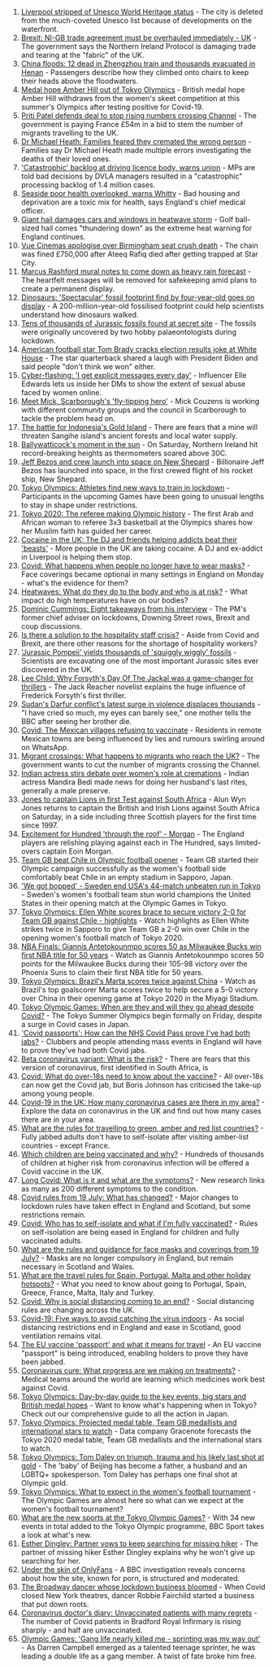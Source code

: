 1. [Liverpool stripped of Unesco World Heritage status](https://www.bbc.co.uk/news/uk-england-merseyside-57879475) - The city is deleted from the much-coveted Unesco list because of developments on the waterfront.
2. [Brexit: NI-GB trade agreement must be overhauled immediately - UK](https://www.bbc.co.uk/news/uk-politics-57911148) - The government says the Northern Ireland Protocol is damaging trade and tearing at the "fabric" of the UK.
3. [China floods: 12 dead in Zhengzhou train and thousands evacuated in Henan](https://www.bbc.co.uk/news/world-asia-china-57861067) - Passengers describe how they climbed onto chairs to keep their heads above the floodwaters.
4. [Medal hope Amber Hill out of Tokyo Olympics](https://www.bbc.co.uk/sport/olympics/57917553) - British medal hope Amber Hill withdraws from the women's skeet competition at this summer's Olympics after testing positive for Covid-19.
5. [Priti Patel defends deal to stop rising numbers crossing Channel](https://www.bbc.co.uk/news/uk-57916659) - The government is paying France £54m in a bid to stem the number of migrants travelling to the UK.
6. [Dr Michael Heath: Families feared they cremated the wrong person](https://www.bbc.co.uk/news/uk-england-57888136) - Families say Dr Michael Heath made multiple errors investigating the deaths of their loved ones.
7. ['Catastrophic' backlog at driving licence body, warns union](https://www.bbc.co.uk/news/business-57916619) - MPs are told bad decisions by DVLA managers resulted in a "catastrophic" processing backlog of 1.4 million cases.
8. [Seaside poor health overlooked, warns Whitty](https://www.bbc.co.uk/news/uk-57908387) - Bad housing and deprivation are a toxic mix for health, says England's chief medical officer.
9. [Giant hail damages cars and windows in heatwave storm](https://www.bbc.co.uk/news/uk-england-leicestershire-57909700) - Golf ball-sized hail comes "thundering down" as the extreme heat warning for England continues.
10. [Vue Cinemas apologise over Birmingham seat crush death](https://www.bbc.co.uk/news/uk-england-birmingham-57917470) - The chain was fined £750,000 after Ateeq Rafiq died after getting trapped at Star City.
11. [Marcus Rashford mural notes to come down as heavy rain forecast](https://www.bbc.co.uk/news/uk-england-manchester-57914160) - The heartfelt messages will be removed for safekeeping amid plans to create a permanent display.
12. [Dinosaurs: 'Spectacular' fossil footprint find by four-year-old goes on display](https://www.bbc.co.uk/news/uk-wales-57910510) - A 200-million-year-old fossilised footprint could help scientists understand how dinosaurs walked.
13. [Tens of thousands of Jurassic fossils found at secret site](https://www.bbc.co.uk/news/science-environment-57903725) - The fossils were originally uncovered by two hobby palaeontologists during lockdown.
14. [American football star Tom Brady cracks election results joke at White House](https://www.bbc.co.uk/news/world-us-canada-57910869) - The star quarterback shared a laugh with President Biden and said people "don't think we won" either.
15. [Cyber-flashing: 'I get explicit messages every day'](https://www.bbc.co.uk/news/uk-57902816) - Influencer Elle Edwards lets us inside her DMs to show the extent of sexual abuse faced by women online.
16. [Meet Mick, Scarborough's 'fly-tipping hero'](https://www.bbc.co.uk/news/uk-57903724) - Mick Couzens is working with different community groups and the council in Scarborough to tackle the problem head on.
17. [The battle for Indonesia's Gold Island](https://www.bbc.co.uk/news/world-asia-57902815) - There are fears that a mine will threaten Sangihe island's ancient forests and local water supply.
18. [Ballywatticock's moment in the sun](https://www.bbc.co.uk/news/uk-northern-ireland-politics-57909358) - On Saturday, Northern Ireland hit record-breaking heights as thermometers soared above 30C.
19. [Jeff Bezos and crew launch into space on New Shepard](https://www.bbc.co.uk/news/world-57900620) - Billionaire Jeff Bezos has launched into space, in the first crewed flight of his rocket ship, New Shepard.
20. [Tokyo Olympics: Athletes find new ways to train in lockdown](https://www.bbc.co.uk/news/world-asia-57887074) - Participants in the upcoming Games have been going to unusual lengths to stay in shape under restrictions.
21. [Tokyo 2020: The referee making Olympic history](https://www.bbc.co.uk/sport/africa/57899407) - The first Arab and African woman to referee 3x3 basketball at the Olympics shares how her Muslim faith has guided her career.
22. [Cocaine in the UK: The DJ and friends helping addicts beat their 'beasts'](https://www.bbc.co.uk/news/uk-57733774) - More people in the UK are taking cocaine. A DJ and ex-addict in Liverpool is helping them stop.
23. [Covid: What happens when people no longer have to wear masks?](https://www.bbc.co.uk/news/health-57861677) - Face coverings became optional in many settings in England on Monday - what's the evidence for them?
24. [Heatwaves: What do they do to the body and who is at risk?](https://www.bbc.co.uk/news/health-49112807) - What impact do high temperatures have on our bodies?
25. [Dominic Cummings: Eight takeaways from his interview](https://www.bbc.co.uk/news/uk-politics-57882892) - The PM's former chief adviser on lockdowns, Downing Street rows, Brexit and coup discussions.
26. [Is there a solution to the hospitality staff crisis?](https://www.bbc.co.uk/news/business-57817775) - Aside from Covid and Brexit, are there other reasons for the shortage of hospitality workers?
27. ['Jurassic Pompeii' yields thousands of 'squiggly wiggly' fossils](https://www.bbc.co.uk/news/science-environment-57853537) - Scientists are excavating one of the most important Jurassic sites ever discovered in the UK.
28. [Lee Child: Why Forsyth's Day Of The Jackal was a game-changer for thrillers](https://www.bbc.co.uk/news/entertainment-arts-57856646) - The Jack Reacher novelist explains the huge influence of Frederick Forsyth's first thriller.
29. [Sudan's Darfur conflict's latest surge in violence displaces thousands](https://www.bbc.co.uk/news/world-africa-57899843) - "I have cried so much, my eyes can barely see," one mother tells the BBC after seeing her brother die.
30. [Covid: The Mexican villages refusing to vaccinate](https://www.bbc.co.uk/news/world-latin-america-57893466) - Residents in remote Mexican towns are being influenced by lies and rumours swirling around on WhatsApp.
31. [Migrant crossings: What happens to migrants who reach the UK?](https://www.bbc.co.uk/news/explainers-53734793) - The government wants to cut the number of migrants crossing the Channel.
32. [Indian actress stirs debate over women's role at cremations](https://www.bbc.co.uk/news/world-asia-india-57894855) - Indian actress Mandira Bedi made news for doing her husband's last rites, generally a male preserve.
33. [Jones to captain Lions in first Test against South Africa](https://www.bbc.co.uk/sport/rugby-union/57914574) - Alun Wyn Jones returns to captain the British and Irish Lions against South Africa on Saturday, in a side including three Scottish players for the first time since 1997.
34. [Excitement for Hundred 'through the roof' - Morgan](https://www.bbc.co.uk/sport/cricket/57910880) - The England players are relishing playing against each in The Hundred, says limited-overs captain Eoin Morgan.
35. [Team GB beat Chile in Olympic football opener](https://www.bbc.co.uk/sport/football/57905236) - Team GB started their Olympic campaign successfully as the women's football side comfortably beat Chile in an empty stadium in Sapporo, Japan.
36. ['We got bopped' - Sweden end USA's 44-match unbeaten run in Tokyo](https://www.bbc.co.uk/sport/olympics/57912250) - Sweden's women's football team stun world champions the United States in their opening match at the Olympic Games in Tokyo.
37. [Tokyo Olympics: Ellen White scores brace to secure victory 2-0 for Team GB against Chile - highlights](https://www.bbc.co.uk/sport/av/olympics/57913420) - Watch highlights as Ellen White strikes twice in Sapporo to give Team GB a 2-0 win over Chile in the opening women's football match of Tokyo 2020.
38. [NBA Finals: Giannis Antetokounmpo scores 50 as Milwaukee Bucks win first NBA title for 50 years](https://www.bbc.co.uk/sport/av/basketball/57914472) - Watch as Giannis Antetokounmpo scores 50 points for the Milwaukee Bucks during their 105-98 victory over the Phoenix Suns to claim their first NBA title for 50 years.
39. [Tokyo Olympics: Brazil's Marta scores twice against China](https://www.bbc.co.uk/sport/av/olympics/57913423) - Watch as Brazil's top goalscorer Marta scores twice to help secure a 5-0 victory over China in their opening game at Tokyo 2020 in the Miyagi Stadium.
40. [Tokyo Olympic Games: When are they and will they go ahead despite Covid?](https://www.bbc.co.uk/news/world-asia-57240044) - The Tokyo Summer Olympics begin formally on Friday, despite a surge in Covid cases in Japan.
41. ['Covid passports': How can the NHS Covid Pass prove I've had both jabs?](https://www.bbc.co.uk/news/explainers-55718553) - Clubbers and people attending mass events in England will have to prove they've had both Covid jabs.
42. [Beta coronavirus variant: What is the risk?](https://www.bbc.co.uk/news/health-55534727) - There are fears that this version of coronavirus, first identified in South Africa, is
43. [Covid: What do over-18s need to know about the vaccine?](https://www.bbc.co.uk/news/health-57273875) - All over-18s can now get the Covid jab, but Boris Johnson has criticised the take-up among young people.
44. [Covid-19 in the UK: How many coronavirus cases are there in my area?](https://www.bbc.co.uk/news/uk-51768274) - Explore the data on coronavirus in the UK and find out how many cases there are in your area.
45. [What are the rules for travelling to green, amber and red list countries?](https://www.bbc.co.uk/news/explainers-52544307) - Fully jabbed adults don't have to self-isolate after visiting amber-list countries - except France.
46. [Which children are being vaccinated and why?](https://www.bbc.co.uk/news/health-57888429) - Hundreds of thousands of children at higher risk from coronavirus infection will be offered a Covid vaccine in the UK.
47. [Long Covid: What is it and what are the symptoms?](https://www.bbc.co.uk/news/health-57833394) - New research links as many as 200 different symptoms to the condition.
48. [Covid rules from 19 July: What has changed?](https://www.bbc.co.uk/news/explainers-52530518) - Major changes to lockdown rules have taken effect in England and Scotland, but some restrictions remain.
49. [Covid: Who has to self-isolate and what if I'm fully vaccinated?](https://www.bbc.co.uk/news/explainers-54239922) - Rules on self-isolation are being eased in England for children and fully vaccinated adults.
50. [What are the rules and guidance for face masks and coverings from 19 July?](https://www.bbc.co.uk/news/health-51205344) - Masks are no longer compulsory in England, but remain necessary in Scotland and Wales.
51. [What are the travel rules for Spain, Portugal, Malta and other holiday hotspots?](https://www.bbc.co.uk/news/explainers-56997931) - What you need to know about going to Portugal, Spain, Greece, France, Malta, Italy and Turkey.
52. [Covid: Why is social distancing coming to an end?](https://www.bbc.co.uk/news/uk-51506729) - Social distancing rules are changing across the UK.
53. [Covid-19: Five ways to avoid catching the virus indoors](https://www.bbc.co.uk/news/explainers-53917432) - As social distancing restrictions end in England and ease in Scotland, good ventilation remains vital.
54. [The EU vaccine 'passport' and what it means for travel](https://www.bbc.co.uk/news/explainers-57665765) - An EU vaccine "passport" is being introduced, enabling holders to prove they have been jabbed.
55. [Coronavirus cure: What progress are we making on treatments?](https://www.bbc.co.uk/news/health-52354520) - Medical teams around the world are learning which medicines work best against Covid.
56. [Tokyo Olympics: Day-by-day guide to the key events, big stars and British medal hopes](https://www.bbc.co.uk/sport/olympics/57778808) - Want to know what's happening when in Tokyo? Check out our comprehensive guide to all the action in Japan.
57. [Tokyo Olympics: Projected medal table, Team GB medallists and international stars to watch](https://www.bbc.co.uk/sport/olympics/57888185) - Data company Gracenote forecasts the Tokyo 2020 medal table, Team GB medallists and the international stars to watch.
58. [Tokyo Olympics: Tom Daley on triumph, trauma and his likely last shot at gold](https://www.bbc.co.uk/sport/olympics/57817424) - The 'baby' of Beijing has become a father, a husband and an LGBTQ+ spokesperson. Tom Daley has perhaps one final shot at Olympic gold.
59. [Tokyo Olympics: What to expect in the women's football tournament](https://www.bbc.co.uk/sport/olympics/57723213) - The Olympic Games are almost here so what can we expect at the women's football tournament?
60. [What are the new sports at the Tokyo Olympic Games?](https://www.bbc.co.uk/sport/olympics/57240400) - With 34 new events in total added to the Tokyo Olympic programme, BBC Sport takes a look at what's new.
61. [Esther Dingley: Partner vows to keep searching for missing hiker](https://www.bbc.co.uk/news/uk-england-tyne-57818035) - The partner of missing hiker Esther Dingley explains why he won't give up searching for her.
62. [Under the skin of OnlyFans](https://www.bbc.co.uk/news/uk-57269939) - A BBC investigation reveals concerns about how the site, known for porn, is structured and moderated.
63. [The Broadway dancer whose lockdown business bloomed](https://www.bbc.co.uk/news/stories-57840115) - When Covid closed New York theatres, dancer Robbie Fairchild started a business that put down roots.
64. [Coronavirus doctor's diary: Unvaccinated patients with many regrets](https://www.bbc.co.uk/news/stories-57866661) - The number of Covid patients in Bradford Royal Infirmary is rising sharply - and half are unvaccinated.
65. [Olympic Games: 'Gang life nearly killed me - sprinting was my way out'](https://www.bbc.co.uk/sport/athletics/57656659) - As Darren Campbell emerged as a talented teenage sprinter, he was leading a double life as a gang member. A twist of fate broke him free.
